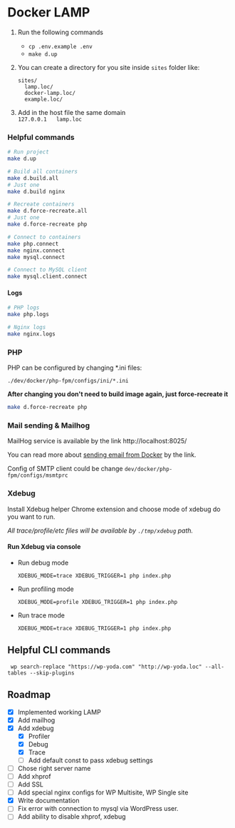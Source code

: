 # Docker LAMP
1. Run the following commands
    - `cp .env.example .env`
    - `make d.up`

2. You can create a directory for you site inside `sites` folder like:
    ```
   sites/
      lamp.loc/
      docker-lamp.loc/
      example.loc/
   ```
3. Add in the host file the same domain  
   `127.0.0.1 	lamp.loc`

### Helpful commands
```bash
# Run project
make d.up

# Build all containers
make d.build.all
# Just one
make d.build nginx

# Recreate containers
make d.force-recreate.all
# Just one
make d.force-recreate php

# Connect to containers
make php.connect
make nginx.connect
make mysql.connect

# Connect to MySQL client
make mysql.client.connect
```

#### Logs
```bash
# PHP logs
make php.logs

# Nginx logs
make nginx.logs
```

### PHP
PHP can be configured by changing *.ini files:  
```
./dev/docker/php-fpm/configs/ini/*.ini
```
**After changing you don't need to build image again, just force-recreate it**

```bash
make d.force-recreate php
```

### Mail sending & Mailhog
MailHog service is available by the link http://localhost:8025/

You can read more about [sending email from Docker](https://wp-yoda.com/okruzhenie/otpravka-pochty-iz-docker-ispolzuem-mailhog/) by the link.

Config of SMTP client could be change `dev/docker/php-fpm/configs/msmtprc`

### Xdebug
Install Xdebug helper Chrome extension and choose mode of xdebug do you want to run.

_All trace/profile/etc files will be available by `./tmp/xdebug` path._

#### Run Xdebug via console
- Run debug mode
    ```
    XDEBUG_MODE=trace XDEBUG_TRIGGER=1 php index.php
    ```
- Run profiling mode
    ```
    XDEBUG_MODE=profile XDEBUG_TRIGGER=1 php index.php
    ```
- Run trace mode
    ```
    XDEBUG_MODE=trace XDEBUG_TRIGGER=1 php index.php
    ```

## Helpful CLI commands
```
 wp search-replace "https://wp-yoda.com" "http://wp-yoda.loc" --all-tables --skip-plugins
```

## Roadmap
- [x] Implemented working LAMP
- [x] Add mailhog
- [x] Add xdebug
  - [x] Profiler
  - [x] Debug
  - [x] Trace
  - [ ] Add default const to pass xdebug settings
- [ ] Chose right server name
- [ ] Add xhprof
- [ ] Add SSL
- [ ] Add special nginx configs for WP Multisite, WP Single site
- [x] Write documentation
- [ ] Fix error with connection to mysql via WordPress user.
- [ ] Add ability to disable xhprof, xdebug
